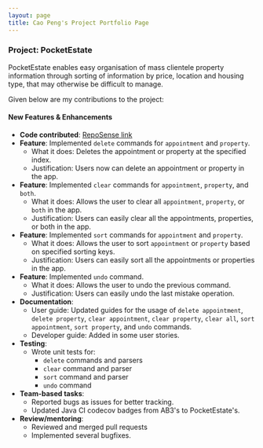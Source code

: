 ```yaml
---
layout: page
title: Cao Peng's Project Portfolio Page
---
```


### Project: PocketEstate

PocketEstate enables easy organisation of mass clientele property information through sorting of information by price, location and housing type, that may otherwise be difficult to manage.

Given below are my contributions to the project:

#### New Features & Enhancements
* **Code contributed**: [RepoSense link](https://nus-cs2103-ay2021s2.github.io/tp-dashboard/?search=&sort=groupTitle&sortWithin=title&timeframe=commit&mergegroup=&groupSelect=groupByRepos&breakdown=true&checkedFileTypes=docs~functional-code~test-code~other&since=2021-02-19&tabOpen=true&tabType=authorship&tabAuthor=Cp-John&tabRepo=AY2021S2-CS2103T-T13-4%2Ftp%5Bmaster%5D&authorshipIsMergeGroup=false&authorshipFileTypes=docs~functional-code~test-code&authorshipIsBinaryFileTypeChecked=false)
* **Feature**: Implemented `delete` commands for `appointment` and `property`.
    * What it does: Deletes the appointment or property at the specified index.
    * Justification: Users now can delete an appointment or property in the app.
* **Feature**: Implemented `clear` commands for `appointment`, `property`, and `both`.
    * What it does: Allows the user to clear all `appointment`, `property`, or `both` in the app.
    * Justification: Users can easily clear all the appointments, properties, or both in the app.
* **Feature**: Implemented `sort` commands for `appointment` and `property`.
  * What it does: Allows the user to sort `appointment` or `property` based on specified sorting keys.
  * Justification: Users can easily sort all the appointments or properties in the app.
* **Feature**: Implemented `undo` command.
  * What it does: Allows the user to undo the previous command.
  * Justification: Users can easily undo the last mistake operation.
* **Documentation**:
    * User guide: Updated guides for the usage of `delete appointment`, `delete property`, `clear appointment`, `clear property`, `clear all`, `sort appointment`, `sort property`, and `undo` commands.
    * Developer guide: Added in some user stories.
* **Testing**:
    * Wrote unit tests for:
        * `delete` commands and parsers
        * `clear` command and parser
        * `sort` command and parser
        * `undo` command
* **Team-based tasks**:
    * Reported bugs as issues for better tracking.
    * Updated Java CI codecov badges from AB3's to PocketEstate's.
* **Review/mentoring**:
    * Reviewed and merged pull requests
    * Implemented several bugfixes.
    